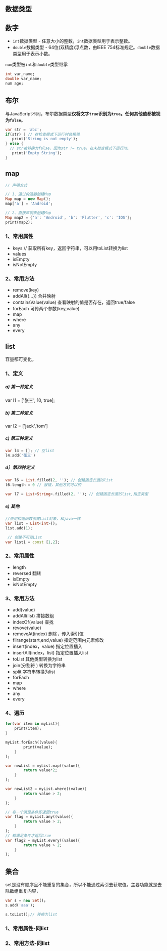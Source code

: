 ## 数据类型

## 数字

- `int`数据类型  - 任意大小的整数，`int`数据类型用于表示整数。
- `double`数据类型 - 64位(双精度)浮点数，由IEEE 754标准规定。`double`数据类型用于表示小数。

 `num`类型被`int`和`double`类型继承

```dart
int var_name;      
double var_name;   
num age;
```

## 布尔

与JavaScript不同，布尔数据类型**仅将文字`true`识别为`true`。任何其他值都被视为`false`**。 

```dart
var str = 'abc'; 
if(str) { // 在检查模式下运行时会报错
   print('String is not empty'); 
} else { 
  // str被转换为false，因为str != true。在未检查模式下运行时。
   print('Empty String'); 
}
```

## map

```dart
// 声明方式

// 1、通过构造器创建Map
Map map = new Map(); 
map['a'] = 'Android';

// 2、直接声明来创建Map
Map map2 = {'a': 'Android', 'b': 'Flutter', 'c': 'IOS'};
print(map2);
```

### 1、常用属性

- keys // 获取所有key，返回字符串，可以用toList转换为list
- values
- isEmpty
- isNotEmpty

### 2、常用方法

- remove(key)
- addAll({...}) 合并映射
- containsValue(value) 查看映射的值是否存在，返回true/false
- forEach 可传两个参数(key,value)
- map
- where
- any
- every

## list

容量都可变化。

### 1、定义

##### a) 第一种定义

var l1 = ['张三', 10, true];

##### b) 第二种定义

var l2 = <String>['jack','tom']

##### c) 第三种定义

```dart
var l4 = []; // 空list
l4.add('张三')
```

##### d）第四种定义

```dart
var l6 = List.filled(2, ''); // 创建固定长度的list
l6.length = 0 // 报错，其他方式可以的
  
var l7 = List<String>.filled(2, ''); // 创建固定长度的list,指定类型
```

##### e) 其他

```dart
//使用构造函数创建List对象，和java一样
var list = List<int>(); 
list.add(1);

 // 创建不可变List
var list1 = const [1,2];
```



### 2、常用属性

- length
-  reversed 翻转
- isEmpty
- isNotEmpty 

### 3、常用方法

- add(value)
- addAll(list) 拼接数组
- indexOf(value)  查找
- revove(value)
-  removeAt(index) 删除，传入索引值
- filrange(start,end,value) 指定范围内元素修改
- insert(index，value) 指定位置插入
- insertAll(index，list) 指定位置插入list
- toList 其他类型转换为list
- join(分割符 ) 转换为字符串
- split 字符串转换为list
- forEach
- map
- where
- any
- every

### 4、遍历

```dart
for(var item in myList){
    print(item);
}

myList.forEach((value){
        print(value);
    }
);

var newList = myList.map((value){
        return value*2;
    }
);

var newList2 = myList.where((value){
        return value > 2;
    }
);

// 有一个满足条件即返回true
var flag = myList.any((value){
        return value > 2;
    }
);
// 都满足条件才返回true
var flag2 = myList.every((value){
        return value > 2;
    }
);
```

## 集合

set是没有顺序且不能重复的集合，所以不能通过索引去获取值。主要功能就是去除数组重复内容，

```dart
var s = new Set();
s.add('aaa');

s.toList();// 转换为list
```

### 1、常用属性-同list

### 2、常用方法-同list
